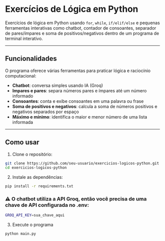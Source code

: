 # Exercícios de Lógica em Python

Exercícios de lógica em Python usando `for`, `while`, `if/elif/else` e pequenas ferramentas interativas como chatbot, contador de consoantes, separador de pares/ímpares e soma de positivos/negativos dentro de um programa de terminal interativo.

---

## Funcionalidades

O programa oferece várias ferramentas para praticar lógica e raciocínio computacional:

- **Chatbot**: conversa simples usando IA (Groq)  
- **Impares e pares**: separa números pares e ímpares até um número informado  
- **Consoantes**: conta e exibe consoantes em uma palavra ou frase  
- **Soma de positivos e negativos**: calcula a soma de números positivos e negativos separados por espaço  
- **Máximo e mínimo**: identifica o maior e menor número de uma lista informada  

---

## Como usar

1. Clone o repositório:

```bash
git clone https://github.com/seu-usuario/exercicios-logicos-python.git
cd exercicios-logicos-python
```



2. Instale as dependências:

```bash
pip install -r requirements.txt
```

### ⚠️ O chatbot utiliza a API Groq, então você precisa de uma chave de API configurada no .env:

```bash
GROQ_API_KEY=sua_chave_aqui
```



3. Execute o programa

```bash
python main.py
```